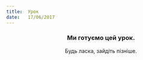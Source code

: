 ```yaml
---
title:  Урок
date:   17/06/2017
---
```


### <center>Ми готуємо цей урок.</center>
<center>Будь ласка, зайдіть пізніше.</center>